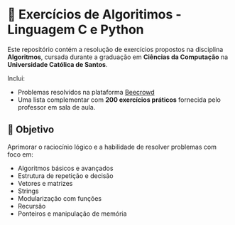 # 🔢 Exercícios de Algoritimos - Linguagem C e Python

Este repositório contém a resolução de exercícios propostos na disciplina **Algoritmos**, cursada durante a graduação em **Ciências da Computação** na **Universidade Católica de Santos**.

Inclui:

- Problemas resolvidos na plataforma [Beecrowd](https://www.beecrowd.com.br/)
- Uma lista complementar com **200 exercícios práticos** fornecida pelo professor em sala de aula.

## 📌 Objetivo

Aprimorar o raciocínio lógico e a habilidade de resolver problemas com foco em:

- Algoritmos básicos e avançados
- Estrutura de repetição e decisão
- Vetores e matrizes
- Strings
- Modularização com funções
- Recursão
- Ponteiros e manipulação de memória
